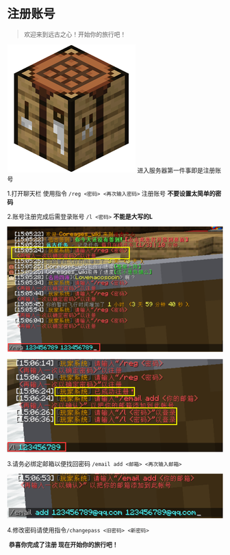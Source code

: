# 注册账号

> 欢迎来到远古之心！开始你的旅行吧！

<img src="../Newplayer/image/Table.png" alt="Table" style="width:auto; height:auto;"> 进入服务器第一件事即是注册账号

1.打开聊天栏 使用指令 `/reg <密码> <再次输入密码>` 注册账号  **不要设置太简单的密码**

2.账号注册完成后需登录账号 `/l <密码>`   **不能是大写的L**

![reg](../Newplayer/image/注册.png)

![login](../Newplayer/image/登录.png)

3.请务必绑定邮箱以便找回密码 `/email add <邮箱> <再次输入邮箱>`

![emailadd](../Newplayer/image/添加邮箱.png)

4.修改密码请使用指令`/changepass <旧密码> <新密码>`



​										**恭喜你完成了注册 现在开始你的旅行吧！**
